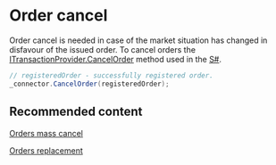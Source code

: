 # Order cancel

Order cancel is needed in case of the market situation has changed in disfavour of the issued order. To cancel orders the [ITransactionProvider.CancelOrder](xref:StockSharp.BusinessEntities.ITransactionProvider.CancelOrder(StockSharp.BusinessEntities.Order)) method used in the [S\#](StockSharpAbout.md). 

```cs
// registeredOrder - successfully registered order.
_connector.CancelOrder(registeredOrder);
```

## Recommended content

[Orders mass cancel](OrdersCancelGroup.md)

[Orders replacement](OrdersReRegister.md)
